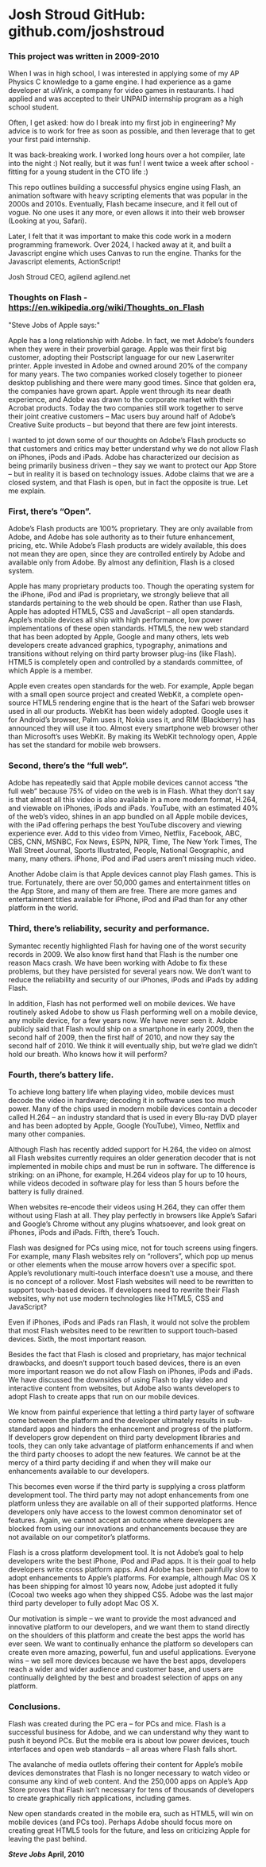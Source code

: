 # Josh Stroud GitHub: github.com/joshstroud

### This project was written in 2009-2010

When I was in high school, I was interested in applying some of my AP Physics C knowledge to a game engine. I had experience as a game developer at uWink, a company for video games in restaurants. I had applied and was accepted to their UNPAID internship program as a high school student.

Often, I get asked: how do I break into my first job in engineering? My advice is to work for free as soon as possible, and then leverage that to get your first paid internship.

It was back-breaking work. I worked long hours over a hot compiler, late into the night :) Not really, but it was fun! I went twice a week after school - fitting for a young student in the CTO life :)

This repo outlines building a successful physics engine using Flash, an animation software with heavy scripting elements that was popular in the 2000s and 2010s. Eventually, Flash became insecure, and it fell out of vogue. No one uses it any more, or even allows it into their web browser (Looking at you, Safari).

Later, I felt that it was important to make this code work in a modern programming framework. Over 2024, I hacked away at it, and built a Javascript engine which uses Canvas to run the engine. Thanks for the Javascript elements, ActionScript!

Josh Stroud
CEO, agilend
agilend.net

### Thoughts on Flash - https://en.wikipedia.org/wiki/Thoughts_on_Flash

"Steve Jobs of Apple says:"

Apple has a long relationship with Adobe. In fact, we met Adobe’s founders when they
were in their proverbial garage. Apple was their first big customer, adopting their
Postscript language for our new Laserwriter printer. Apple invested in Adobe and owned
around 20% of the company for many years. The two companies worked closely
together to pioneer desktop publishing and there were many good times. Since that
golden era, the companies have grown apart. Apple went through its near death
experience, and Adobe was drawn to the corporate market with their Acrobat products.
Today the two companies still work together to serve their joint creative customers –
Mac users buy around half of Adobe’s Creative Suite products – but beyond that there
are few joint interests.

I wanted to jot down some of our thoughts on Adobe’s Flash products so that customers
and critics may better understand why we do not allow Flash on iPhones, iPods and
iPads. Adobe has characterized our decision as being primarily business driven – they
say we want to protect our App Store – but in reality it is based on technology issues.
Adobe claims that we are a closed system, and that Flash is open, but in fact the
opposite is true. Let me explain.

### First, there’s “Open”.

Adobe’s Flash products are 100% proprietary. They are only available from Adobe, and
Adobe has sole authority as to their future enhancement, pricing, etc. While Adobe’s
Flash products are widely available, this does not mean they are open, since they are
controlled entirely by Adobe and available only from Adobe. By almost any definition,
Flash is a closed system.

Apple has many proprietary products too. Though the operating system for the iPhone,
iPod and iPad is proprietary, we strongly believe that all standards pertaining to the web
should be open. Rather than use Flash, Apple has adopted HTML5, CSS and JavaScript –
all open standards. Apple’s mobile devices all ship with high performance, low power
implementations of these open standards. HTML5, the new web standard that has been
adopted by Apple, Google and many others, lets web developers create advanced
graphics, typography, animations and transitions without relying on third party browser
plug-ins (like Flash). HTML5 is completely open and controlled by a standards
committee, of which Apple is a member.

Apple even creates open standards for the web. For example, Apple began with a small
open source project and created WebKit, a complete open-source HTML5 rendering
engine that is the heart of the Safari web browser used in all our products. WebKit has
been widely adopted. Google uses it for Android’s browser, Palm uses it, Nokia uses it,
and RIM (Blackberry) has announced they will use it too. Almost every smartphone web 
browser other than Microsoft’s uses WebKit. By making its WebKit technology open,
Apple has set the standard for mobile web browsers.

### Second, there’s the “full web”.

Adobe has repeatedly said that Apple mobile devices cannot access “the full web”
because 75% of video on the web is in Flash. What they don’t say is that almost all this
video is also available in a more modern format, H.264, and viewable on iPhones, iPods
and iPads. YouTube, with an estimated 40% of the web’s video, shines in an app
bundled on all Apple mobile devices, with the iPad offering perhaps the best YouTube
discovery and viewing experience ever. Add to this video from Vimeo, Netflix, Facebook,
ABC, CBS, CNN, MSNBC, Fox News, ESPN, NPR, Time, The New York Times, The Wall
Street Journal, Sports Illustrated, People, National Geographic, and many, many others.
iPhone, iPod and iPad users aren’t missing much video.

Another Adobe claim is that Apple devices cannot play Flash games. This is true.
Fortunately, there are over 50,000 games and entertainment titles on the App Store,
and many of them are free. There are more games and entertainment titles available for
iPhone, iPod and iPad than for any other platform in the world.

### Third, there’s reliability, security and performance.

Symantec recently highlighted Flash for having one of the worst security records in
2009. We also know first hand that Flash is the number one reason Macs crash. We
have been working with Adobe to fix these problems, but they have persisted for several
years now. We don’t want to reduce the reliability and security of our iPhones, iPods and
iPads by adding Flash.

In addition, Flash has not performed well on mobile devices. We have routinely asked
Adobe to show us Flash performing well on a mobile device, any mobile device, for a few
years now. We have never seen it. Adobe publicly said that Flash would ship on a
smartphone in early 2009, then the second half of 2009, then the first half of 2010, and
now they say the second half of 2010. We think it will eventually ship, but we’re glad we
didn’t hold our breath. Who knows how it will perform?

### Fourth, there’s battery life.

To achieve long battery life when playing video, mobile devices must decode the video
in hardware; decoding it in software uses too much power. Many of the chips used in
modern mobile devices contain a decoder called H.264 – an industry standard that is
used in every Blu-ray DVD player and has been adopted by Apple, Google (YouTube),
Vimeo, Netflix and many other companies. 

Although Flash has recently added support for H.264, the video on almost all Flash
websites currently requires an older generation decoder that is not implemented in
mobile chips and must be run in software. The difference is striking: on an iPhone, for
example, H.264 videos play for up to 10 hours, while videos decoded in software play
for less than 5 hours before the battery is fully drained.

When websites re-encode their videos using H.264, they can offer them without using
Flash at all. They play perfectly in browsers like Apple’s Safari and Google’s Chrome
without any plugins whatsoever, and look great on iPhones, iPods and iPads.
Fifth, there’s Touch.

Flash was designed for PCs using mice, not for touch screens using fingers. For
example, many Flash websites rely on “rollovers”, which pop up menus or other
elements when the mouse arrow hovers over a specific spot. Apple’s revolutionary
multi-touch interface doesn’t use a mouse, and there is no concept of a rollover. Most
Flash websites will need to be rewritten to support touch-based devices. If developers
need to rewrite their Flash websites, why not use modern technologies like HTML5, CSS
and JavaScript?

Even if iPhones, iPods and iPads ran Flash, it would not solve the problem that most
Flash websites need to be rewritten to support touch-based devices.
Sixth, the most important reason.

Besides the fact that Flash is closed and proprietary, has major technical drawbacks,
and doesn’t support touch based devices, there is an even more important reason we do
not allow Flash on iPhones, iPods and iPads. We have discussed the downsides of using
Flash to play video and interactive content from websites, but Adobe also wants
developers to adopt Flash to create apps that run on our mobile devices.

We know from painful experience that letting a third party layer of software come
between the platform and the developer ultimately results in sub-standard apps and
hinders the enhancement and progress of the platform. If developers grow dependent
on third party development libraries and tools, they can only take advantage of platform
enhancements if and when the third party chooses to adopt the new features. We
cannot be at the mercy of a third party deciding if and when they will make our
enhancements available to our developers. 

This becomes even worse if the third party is supplying a cross platform development
tool. The third party may not adopt enhancements from one platform unless they are
available on all of their supported platforms. Hence developers only have access to the
lowest common denominator set of features. Again, we cannot accept an outcome
where developers are blocked from using our innovations and enhancements because
they are not available on our competitor’s platforms.

Flash is a cross platform development tool. It is not Adobe’s goal to help developers
write the best iPhone, iPod and iPad apps. It is their goal to help developers write cross
platform apps. And Adobe has been painfully slow to adopt enhancements to Apple’s
platforms. For example, although Mac OS X has been shipping for almost 10 years now,
Adobe just adopted it fully (Cocoa) two weeks ago when they shipped CS5. Adobe was
the last major third party developer to fully adopt Mac OS X.

Our motivation is simple – we want to provide the most advanced and innovative
platform to our developers, and we want them to stand directly on the shoulders of this
platform and create the best apps the world has ever seen. We want to continually
enhance the platform so developers can create even more amazing, powerful, fun and
useful applications. Everyone wins – we sell more devices because we have the best
apps, developers reach a wider and wider audience and customer base, and users are
continually delighted by the best and broadest selection of apps on any platform.

### Conclusions.

Flash was created during the PC era – for PCs and mice. Flash is a successful business
for Adobe, and we can understand why they want to push it beyond PCs. But the mobile
era is about low power devices, touch interfaces and open web standards – all areas
where Flash falls short.

The avalanche of media outlets offering their content for Apple’s mobile devices
demonstrates that Flash is no longer necessary to watch video or consume any kind of
web content. And the 250,000 apps on Apple’s App Store proves that Flash isn’t
necessary for tens of thousands of developers to create graphically rich applications,
including games.

New open standards created in the mobile era, such as HTML5, will win on mobile
devices (and PCs too). Perhaps Adobe should focus more on creating great HTML5 tools
for the future, and less on criticizing Apple for leaving the past behind.

*__Steve Jobs__*
__April, 2010__
